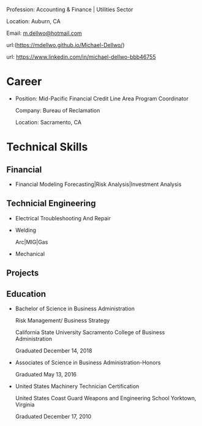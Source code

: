 
  Profession: Accounting & Finance | Utilities Sector    
  
  Location: Auburn, CA
  
  Email: m.dellwo@hotmail.com
  
  url:(https://mdellwo.github.io/Michael-Dellwo/)
  
  url: https://www.linkedin.com/in/michael-dellwo-bbb46755
  
  

# Career

 - Position: Mid-Pacific Financial Credit Line Area Program Coordinator 
 
   Company: Bureau of Reclamation 
   
   Location: Sacramento, CA
    
# Technical Skills
    
   ## Financial
 
   - Financial Modeling 
    Forecasting|Risk Analysis|Investment Analysis
    
   
   ## Technicial Engineering  
 
   - Electrical Troubleshooting And Repair
  
   - Welding
   
     Arc|MIG|Gas
   
   - Mechanical 
   
    
    
    
    
    

## Projects
   

## Education

  - Bachelor of Science in Business Administration 
  
    Risk Management/ Business Strategy  
    
    California State University Sacramento College of Business Administration
    
    Graduated December 14, 2018 
    
  - Associates of Science in Business Administration-Honors
  
    Graduated May 13, 2016 
  
  - United States Machinery Technician Certification 
  
    United States Coast Guard Weapons and Engineering School Yorktown, Virginia 
    
    Graduated December 17, 2010
     
